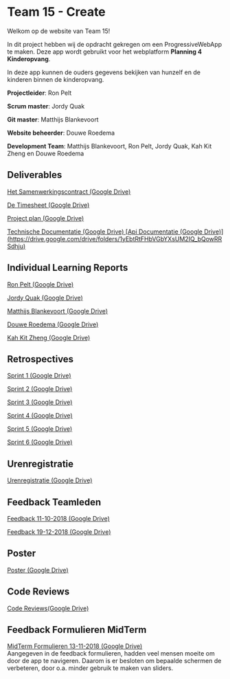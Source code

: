# Team 15 - Create

Welkom op de website van Team 15!

In dit project hebben wij de opdracht gekregen om een ProgressiveWebApp te maken. Deze app wordt gebruikt voor het webplatform **Planning 4 Kinderopvang**. 

In deze app kunnen de ouders gegevens bekijken van hunzelf en de kinderen binnen de kinderopvang.

**Projectleider**: Ron Pelt

**Scrum master**: Jordy Quak

**Git master**:	Matthijs Blankevoort

**Website beheerder**: Douwe Roedema

**Development Team**: Matthijs Blankevoort, Ron Pelt, Jordy Quak, Kah Kit Zheng en Douwe Roedema

## Deliverables

[Het Samenwerkingscontract (Google Drive)](https://docs.google.com/document/d/1__VLd9AhH17L4bp6Sdu5KXnPGXcZk5kt45kxXD46oR4/edit#heading=h.ensbk19i69gr)

[De Timesheet (Google Drive)](https://docs.google.com/spreadsheets/d/1vJno3roKT8fv0SnajtjaM24_T59x1Z_Jqvx4qGpVXTU/edit#gid=1493701587)

[Project plan (Google Drive)](https://docs.google.com/document/d/19iSf3T_Zub4e5NcSlzdRvCTiOzWQ3igaAMqkYEAAyIw/edit#)

[Technische Documentatie (Google Drive)  [Api Documentatie (Google Drive)]
  (https://drive.google.com/drive/folders/1yEbtRtFHbVGbYXsUM2IQ_bQowRRSdhju)](https://docs.google.com/document/d/1P9OBeV4TYwGjtQMkw9A9S6Pa9NdQ4t1bTrw8jsiy8KU/edit)

## Individual Learning Reports

[Ron Pelt (Google Drive)](https://docs.google.com/document/d/10-bpeS1m3r_NyRSQgPv21iqhvePHEoL92wNdSf8zNPY/edit#heading=h.8gxjxqu5g8vr)

[Jordy Quak (Google Drive)](https://docs.google.com/document/d/1rIqsSZNHkAM496JJw7-dy74203x4TCdQ8PAM4uPpTFU/edit)

[Matthijs Blankevoort (Google Drive)](https://docs.google.com/document/d/1igODWbPX0Otot3J-RUyaNRdBL1hbNpYEePb9DlImQ-0/edit)

[Douwe Roedema (Google Drive)](https://docs.google.com/document/d/12Zuw7MQUFd2uJY2mIhgdZDCj-eNRvHK9SMB64WveM84/edit)

[Kah Kit Zheng (Google Drive)](https://docs.google.com/document/d/1f4BHgPE8MFJE0-ExeNjAUniSvzbFt4etBTqWxDbpKP8/edit#heading=h.98ww7mm1wsh1)

## Retrospectives

[Sprint 1 (Google Drive)](https://docs.google.com/document/d/1Xus2g4OP5FrxFXc3U8vVawZlNRcBHZNNDR6Nvyc6rgc/edit#)

[Sprint 2 (Google Drive)](https://docs.google.com/document/d/1hFCd2EehrSlvjM39r-1kiwcbIAzC7_scPwNuRstPXTY/edit)

[Sprint 3 (Google Drive)](https://docs.google.com/document/d/1rjE0UJT7MQjVTqCDLcHFJYWNF1f87kmMdubFHfMDfIk/edit)

[Sprint 4 (Google Drive)](https://docs.google.com/document/d/11hAsqJ8iIBQ0ELA-aB5kINlPECaZX4OBmCCw7MQBNyA/edit)

[Sprint 5 (Google Drive)](https://docs.google.com/document/d/1UKDCqBbF2_YAQ5hTN5Nu1-7woheqJaVOcBoAB277APk/edit)

[Sprint 6 (Google Drive)](https://docs.google.com/document/d/1b1bvVL8CETrUNoUkDmHHJGvK1KRzl9XXEhI70CurStc/edit)

## Urenregistratie
[Urenregistratie (Google Drive)](https://docs.google.com/spreadsheets/d/1vJno3roKT8fv0SnajtjaM24_T59x1Z_Jqvx4qGpVXTU/edit#gid=1493701587)

## Feedback Teamleden
[Feedback 11-10-2018 (Google Drive)](https://drive.google.com/drive/folders/1cAXwuKe7c5QoDChdvtRAd4BF3gKjQFXr)

[Feedback 19-12-2018 (Google Drive)](https://drive.google.com/drive/folders/1E4yu7JuYcpQL-53WTsoOR9tajHhenplw)

## Poster
[Poster (Google Drive)](https://drive.google.com/drive/folders/1TqAjBtKWUc8oP-S_Surg1wFdOs4olG3M)

## Code Reviews
[Code Reviews(Google Drive)](https://docs.google.com/document/d/1mqrglnkR_baPEUVhltTRQ8qDgCTeYhTAT8kfoTn-dkc/edit)

## Feedback Formulieren MidTerm
[MidTerm Formulieren 13-11-2018 (Google Drive)](https://drive.google.com/drive/folders/1TqAjBtKWUc8oP-S_Surg1wFdOs4olG3M) <br />
Aangegeven in de feedback formulieren, hadden veel mensen moeite om door de app te navigeren. Daarom is er besloten om bepaalde schermen de verbeteren, door o.a. minder gebruik te maken van sliders.

